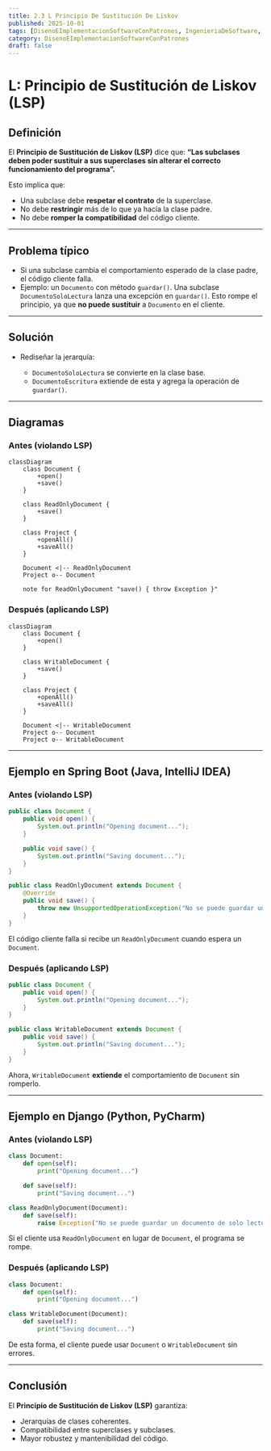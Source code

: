 ```yaml
---
title: 2.3 L Principio De Sustitución De Liskov
published: 2025-10-01
tags: [DisenoEImplementacionSoftwareConPatrones, IngenieriaDeSoftware, Java, Python, Django, SpringBoot, ITO]
category: DisenoEImplementacionSoftwareConPatrones
draft: false
---
```


# L: Principio de Sustitución de Liskov (LSP)

## Definición

El **Principio de Sustitución de Liskov (LSP)** dice que:
**“Las subclases deben poder sustituir a sus superclases sin alterar el correcto funcionamiento del programa”.**

Esto implica que:

* Una subclase debe **respetar el contrato** de la superclase.
* No debe **restringir** más de lo que ya hacía la clase padre.
* No debe **romper la compatibilidad** del código cliente.

---

## Problema típico

* Si una subclase cambia el comportamiento esperado de la clase padre, el código cliente falla.
* Ejemplo: un `Documento` con método `guardar()`. Una subclase `DocumentoSoloLectura` lanza una excepción en `guardar()`. Esto rompe el principio, ya que **no puede sustituir** a `Documento` en el cliente.

---

## Solución

* Rediseñar la jerarquía:

  * `DocumentoSoloLectura` se convierte en la clase base.
  * `DocumentoEscritura` extiende de esta y agrega la operación de `guardar()`.

---

## Diagramas

### Antes (violando LSP)

```mermaid
classDiagram
    class Document {
        +open()
        +save()
    }

    class ReadOnlyDocument {
        +save()
    }

    class Project {
        +openAll()
        +saveAll()
    }

    Document <|-- ReadOnlyDocument
    Project o-- Document

    note for ReadOnlyDocument "save() { throw Exception }"
```

### Después (aplicando LSP)

```mermaid
classDiagram
    class Document {
        +open()
    }

    class WritableDocument {
        +save()
    }

    class Project {
        +openAll()
        +saveAll()
    }

    Document <|-- WritableDocument
    Project o-- Document
    Project o-- WritableDocument
```

---

## Ejemplo en Spring Boot (Java, IntelliJ IDEA)

### Antes (violando LSP)

```java
public class Document {
    public void open() {
        System.out.println("Opening document...");
    }

    public void save() {
        System.out.println("Saving document...");
    }
}

public class ReadOnlyDocument extends Document {
    @Override
    public void save() {
        throw new UnsupportedOperationException("No se puede guardar un documento de solo lectura.");
    }
}
```

El código cliente falla si recibe un `ReadOnlyDocument` cuando espera un `Document`.

### Después (aplicando LSP)

```java
public class Document {
    public void open() {
        System.out.println("Opening document...");
    }
}

public class WritableDocument extends Document {
    public void save() {
        System.out.println("Saving document...");
    }
}
```

Ahora, `WritableDocument` **extiende** el comportamiento de `Document` sin romperlo.

---

## Ejemplo en Django (Python, PyCharm)

### Antes (violando LSP)

```python
class Document:
    def open(self):
        print("Opening document...")

    def save(self):
        print("Saving document...")

class ReadOnlyDocument(Document):
    def save(self):
        raise Exception("No se puede guardar un documento de solo lectura.")
```

Si el cliente usa `ReadOnlyDocument` en lugar de `Document`, el programa se rompe.

### Después (aplicando LSP)

```python
class Document:
    def open(self):
        print("Opening document...")

class WritableDocument(Document):
    def save(self):
        print("Saving document...")
```

De esta forma, el cliente puede usar `Document` o `WritableDocument` sin errores.

---

## Conclusión

El **Principio de Sustitución de Liskov (LSP)** garantiza:

* Jerarquías de clases coherentes.
* Compatibilidad entre superclases y subclases.
* Mayor robustez y mantenibilidad del código.
